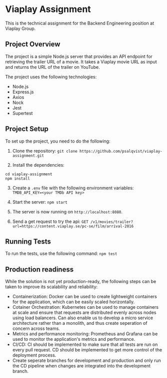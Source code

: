 # Viaplay Assignment

This is the technical assignment for the Backend Engineering position at Viaplay Group.

## Project Overview

The project is a simple Node.js server that provides an API endpoint for retrieving the trailer URL of a movie. It takes a Viaplay movie URL as input and returns the URL of the trailer on YouTube.

The project uses the following technologies:

- Node.js
- Express.js
- Axios
- Nock
- Jest
- Supertest

## Project Setup

To set up the project, you need to do the following:

1. Clone the repository: `git clone https://github.com/psalqvist/viaplay-assignment.git`

2. Install the dependencies:

```
cd viaplay-assignment
npm install
```

3. Create a `.env` file with the following environment variables: `TMDB_API_KEY=<your TMDb API key>`

4. Start the server: `npm start`

5. The server is now running on `http://localhost:8080`.

6. Send a get request to try the api: `GET /v1/movies/trailer?url=https://content.viaplay.se/pc-se/film/arrival-2016`

## Running Tests

To run the tests, use the following command: `npm test`

## Production readiness

While the solution is not yet production-ready, the following steps can be taken to improve its scalability and reliability:

- Containerization: Docker can be used to create lightweight containers for the application, which can be easily scaled horizontally.
- Cotainer Orchestration: Kubernetes can be used to manage containers at scale and ensure that requests are distributed evenly across nodes using load balancers. Can also enable us to develop a micro service architecture rather than a monolith, and thus create seperation of concern across teams.
- Metrics and performance monitoring: Prometheus and Grafana can be used to monitor the application's metrics and performance.
- CI/CD: CI should be implemented to make sure that all tests are run on every pull request. CD should be implemented to get more control of the deployment process.
- Create seperate branches for development and production and only run the CD pipeline when changes are integrated into the development branch.




